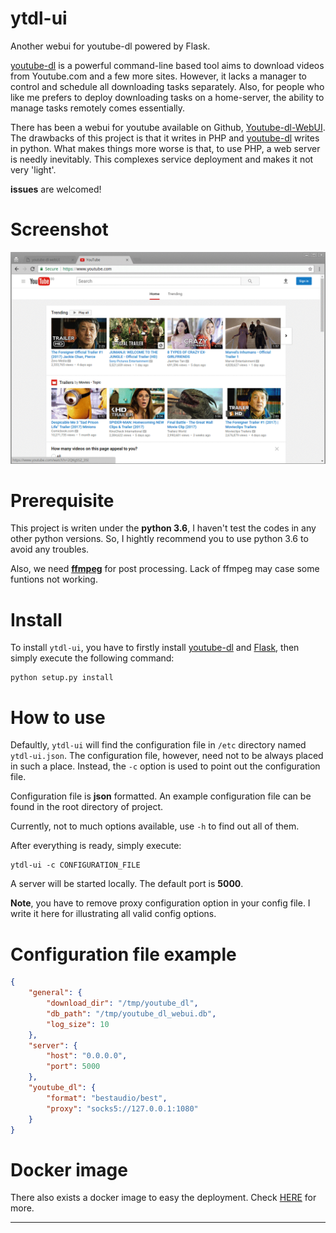 # ytdl-ui

Another webui for youtube-dl powered by Flask.

[youtube-dl][1] is a powerful command-line based tool aims to download videos
from Youtube.com and a few more sites. However, it lacks a manager to control
and schedule all downloading tasks separately. Also, for people who like me
prefers to deploy downloading tasks on a home-server, the ability to manage
tasks remotely comes essentially.

There has been a webui for youtube available on Github, [Youtube-dl-WebUI][2].
The drawbacks of this project is that it writes in PHP and [youtube-dl][1]
writes in python. What makes things more worse is that, to use PHP, a web
server is needly inevitably. This complexes service deployment and makes it not
very 'light'.

**issues** are welcomed!

# Screenshot

![screenshot1](docs/images/screencast.gif)

# Prerequisite

This project is writen under the **python 3.6**, I haven't test the codes in
any other python versions. So, I hightly recommend you to use python 3.6 to
avoid any troubles.

Also, we need **[ffmpeg](https://www.ffmpeg.org/download.html)** for post
processing. Lack of ffmpeg may case some funtions not working.

# Install

To install `ytdl-ui`, you have to firstly install [youtube-dl][1] and
[Flask][3], then simply execute the following command:

    python setup.py install

# How to use

Defaultly, `ytdl-ui` will find the configuration file in `/etc`
directory named `ytdl-ui.json`. The configuration file, however,
need not to be always placed in such a place. Instead, the `-c` option is
used to point out the configuration file.

Configuration file is __json__ formatted. An example configuration file
can be found in the root directory of project.

Currently, not to much options available, use `-h` to find out all of them.

After everything is ready, simply execute:

    ytdl-ui -c CONFIGURATION_FILE

A server will be started locally. The default port is **5000**.

**Note**, you have to remove proxy configuration option in your config file. I
write it here for illustrating all valid config options.

# Configuration file example

```json
{
    "general": {
        "download_dir": "/tmp/youtube_dl",
        "db_path": "/tmp/youtube_dl_webui.db",
        "log_size": 10
    },
    "server": {
        "host": "0.0.0.0",
        "port": 5000
    },
    "youtube_dl": {
        "format": "bestaudio/best",
        "proxy": "socks5://127.0.0.1:1080"
    }
}
```

# Docker image

There also exists a docker image to easy the deployment. Check [HERE][4] for more.

---

[1]: https://github.com/rg3/youtube-dl
[2]: https://github.com/avignat/Youtube-dl-WebUI
[3]: https://github.com/pallets/flask
[4]: https://hub.docker.com/r/squizduos/ytdl-ui/

